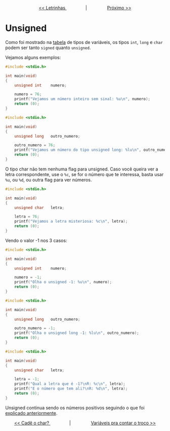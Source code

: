<p align="center"> <a href="variaveis_4.md"> << Letrinhas </a> &#8195;&#8195;&#8195;&#8195; | &#8195;&#8195;&#8195;&#8195; <a href="variaveis_6.md"> Próximo >> </a> </p>

# Unsigned

Como foi mostrado na [tabela](variaveis_1_copy.md#mas-quais-são-os-tipos-que-existem) de tipos de variáveis, os tipos ``int``, ``long`` e ``char`` podem ser tanto ``signed`` quanto ``unsigned``.

Vejamos alguns exemplos:

```c
#include <stdio.h>

int	main(void)
{
	unsigned int	numero;

	numero = 76;
	printf("Vejamos um número inteiro sem sinal: %u\n", numero);
	return (0);
}
```

```c
#include <stdio.h>

int	main(void)
{
	unsigned long	outro_numero;

	outro_numero = 76;
	printf("Vejamos um número do tipo unsigned long: %lu\n", outro_numero);
	return (0);
}
```

O tipo char não tem nenhuma flag para unsigned. Caso você queira ver a letra correspondente, use o ``%c``, se for o número que te interessa, basta usar ``%u``, ou ``%d``, ou outra flag para ver números.

```c
#include <stdio.h>

int	main(void)
{
	unsigned char	letra;

	letra = 76;
	printf("Vejamos a letra misteriosa: %c\n", letra);
	return (0);
}
```

Vendo o valor -1 nos 3 casos:

```c
#include <stdio.h>

int	main(void)
{
	unsigned int	numero;

	numero = -1;
	printf("Olha o unsigned -1: %u\n", numero);
	return (0);
}
```

```c
#include <stdio.h>

int	main(void)
{
	unsigned long	outro_numero;

	outro_numero = -1;
	printf("Olha o unsigned long -1: %lu\n", outro_numero);
	return (0);
}
```

```c
#include <stdio.h>

int	main(void)
{
	unsigned char	letra;

	letra = -1;
	printf("Qual a letra que é -1?\nR: %c\n", letra);
	printf("E o número que tem ali?\nR: %d\n", letra);
	return (0);
}
```

Unsigned continua sendo os números positivos seguindo o que foi [explicado anteriormente](variaveis_2_copy.md).

<p align="center"> <a href="variaveis_4.md"> << Cadê o char? </a> &#8195;&#8195;&#8195;&#8195; | &#8195;&#8195;&#8195;&#8195; <a href="variaveis_6.md"> Variáveis pra contar o troco >> </a> </p>
